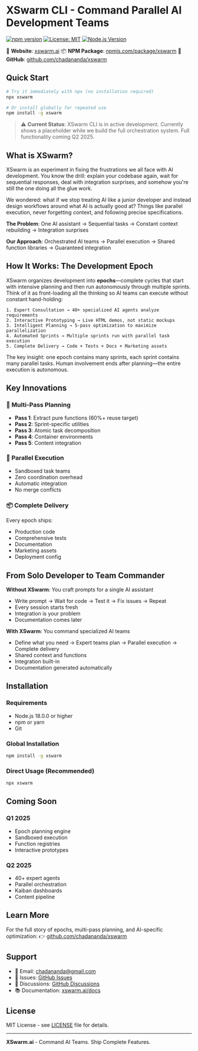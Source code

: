# XSwarm CLI - Command Parallel AI Development Teams

[![npm version](https://badge.fury.io/js/xswarm.svg)](https://www.npmjs.com/package/xswarm)
[![License: MIT](https://img.shields.io/badge/License-MIT-yellow.svg)](https://opensource.org/licenses/MIT)
[![Node.js Version](https://img.shields.io/badge/node-%3E%3D18.0.0-brightgreen)](https://nodejs.org/)

🚀 **Website**: [xswarm.ai](https://xswarm.ai)
📦 **NPM Package**: [npmjs.com/package/xswarm](https://www.npmjs.com/package/xswarm)
🐙 **GitHub**: [github.com/chadananda/xswarm](https://github.com/chadananda/xswarm)

## Quick Start

```bash
# Try it immediately with npx (no installation required)
npx xswarm

# Or install globally for repeated use
npm install -g xswarm
```

> ⚠️ **Current Status**: XSwarm CLI is in active development. Currently shows a placeholder while we build the full orchestration system. Full functionality coming Q2 2025.

## What is XSwarm?

XSwarm is an experiment in fixing the frustrations we all face with AI development. You know the drill: explain your codebase again, wait for sequential responses, deal with integration surprises, and somehow you're still the one doing all the glue work.

We wondered: what if we stop treating AI like a junior developer and instead design workflows around what AI is actually good at? Things like parallel execution, never forgetting context, and following precise specifications.

**The Problem**: One AI assistant → Sequential tasks → Constant context rebuilding → Integration surprises

**Our Approach**: Orchestrated AI teams → Parallel execution → Shared function libraries → Guaranteed integration

## How It Works: The Development Epoch

XSwarm organizes development into **epochs**—complete cycles that start with intensive planning and then run autonomously through multiple sprints. Think of it as front-loading all the thinking so AI teams can execute without constant hand-holding:

```
1. Expert Consultation → 40+ specialized AI agents analyze requirements
2. Interactive Prototyping → Live HTML demos, not static mockups
3. Intelligent Planning → 5-pass optimization to maximize parallelization
4. Automated Sprints → Multiple sprints run with parallel task execution
5. Complete Delivery → Code + Tests + Docs + Marketing assets
```

The key insight: one epoch contains many sprints, each sprint contains many parallel tasks. Human involvement ends after planning—the entire execution is autonomous.

## Key Innovations

### 🧠 Multi-Pass Planning

- **Pass 1**: Extract pure functions (60%+ reuse target)
- **Pass 2**: Sprint-specific utilities
- **Pass 3**: Atomic task decomposition
- **Pass 4**: Container environments
- **Pass 5**: Content integration

### 🚀 Parallel Execution

- Sandboxed task teams
- Zero coordination overhead
- Automatic integration
- No merge conflicts

### 📦 Complete Delivery

Every epoch ships:

- Production code
- Comprehensive tests
- Documentation
- Marketing assets
- Deployment config

## From Solo Developer to Team Commander

**Without XSwarm**: You craft prompts for a single AI assistant

- Write prompt → Wait for code → Test it → Fix issues → Repeat
- Every session starts fresh
- Integration is your problem
- Documentation comes later

**With XSwarm**: You command specialized AI teams

- Define what you need → Expert teams plan → Parallel execution → Complete delivery
- Shared context and functions
- Integration built-in
- Documentation generated automatically

## Installation

### Requirements

- Node.js 18.0.0 or higher
- npm or yarn
- Git

### Global Installation

```bash
npm install -g xswarm
```

### Direct Usage (Recommended)

```bash
npx xswarm
```

## Coming Soon

### Q1 2025

- Epoch planning engine
- Sandboxed execution
- Function registries
- Interactive prototypes

### Q2 2025

- 40+ expert agents
- Parallel orchestration
- Kaiban dashboards
- Content pipeline

## Learn More

For the full story of epochs, multi-pass planning, and AI-specific optimization:
👉 [github.com/chadananda/xswarm](https://github.com/chadananda/xswarm)

## Support

- 📧 Email: chadananda@gmail.com
- 🐛 Issues: [GitHub Issues](https://github.com/chadananda/xswarm/issues)
- 💬 Discussions: [GitHub Discussions](https://github.com/chadananda/xswarm/discussions)
- 📚 Documentation: [xswarm.ai/docs](https://xswarm.ai/docs)

## License

MIT License - see [LICENSE](https://github.com/chadananda/xswarm/blob/main/LICENSE) file for details.

---

**XSwarm.ai** - Command AI Teams. Ship Complete Features.
